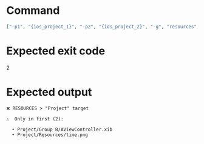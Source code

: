 # Command
```json
["-p1", "{ios_project_1}", "-p2", "{ios_project_2}", "-g", "resources", "-t", "Project", "-f", "console", "-v"]
```

# Expected exit code
2

# Expected output
```
❌ RESOURCES > "Project" target

⚠️  Only in first (2):

  • Project/Group B/AViewController.xib
  • Project/Resources/time.png




```
